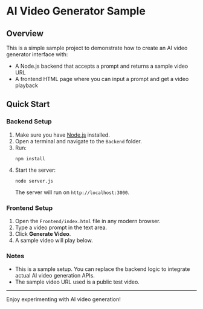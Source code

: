 # AI Video Generator Sample

## Overview
This is a simple sample project to demonstrate how to create an AI video generator interface with:

- A Node.js backend that accepts a prompt and returns a sample video URL
- A frontend HTML page where you can input a prompt and get a video playback

## Quick Start

### Backend Setup
1. Make sure you have [Node.js](https://nodejs.org/) installed.
2. Open a terminal and navigate to the `Backend` folder.
3. Run:
   ```
   npm install
   ```
4. Start the server:
   ```
   node server.js
   ```
   The server will run on `http://localhost:3000`.

### Frontend Setup
1. Open the `Frontend/index.html` file in any modern browser.
2. Type a video prompt in the text area.
3. Click **Generate Video**.
4. A sample video will play below.

### Notes
- This is a sample setup. You can replace the backend logic to integrate actual AI video generation APIs.
- The sample video URL used is a public test video.

---

Enjoy experimenting with AI video generation!